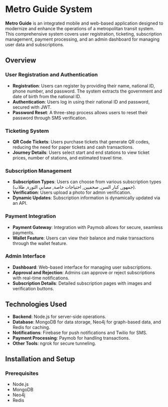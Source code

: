 # Metro Guide System

**Metro Guide** is an integrated mobile and web-based application designed to modernize and enhance the operations of a metropolitan transit system. This comprehensive system covers user registration, ticketing, subscription management, payment processing, and an admin dashboard for managing user data and subscriptions.

## Overview

### User Registration and Authentication
- **Registration**: Users can register by providing their name, national ID, phone number, and password. The system extracts the government and date of birth from the national ID.
- **Authentication**: Users log in using their national ID and password, secured with JWT.
- **Password Reset**: A three-step process allows users to reset their password through SMS verification.

### Ticketing System
- **QR Code Tickets**: Users purchase tickets that generate QR codes, reducing the need for paper tickets and cash transactions.
- **Journey Details**: Users select start and end stations to view ticket prices, number of stations, and estimated travel time.

### Subscription Management
- **Subscription Types**: Users can choose from various subscription types (جمهور, كبار السن, صحفيين, احتياجات خاصة, مصابي الثورة, طلاب).
- **Verification**: Users upload a photo for admin verification.
- **Dynamic Updates**: Subscription information is dynamically updated via an API.

### Payment Integration
- **Payment Gateway**: Integration with Paymob allows for secure, seamless payments.
- **Wallet Feature**: Users can view their balance and make transactions through the wallet feature.

### Admin Interface
- **Dashboard**: Web-based interface for managing user subscriptions.
- **Approval and Rejection**: Admins can approve or reject subscriptions with real-time notifications.
- **Subscription Details**: Detailed subscription pages with images and verification buttons.

## Technologies Used
- **Backend**: Node.js for server-side operations.
- **Database**: MongoDB for data storage, Neo4j for graph-based data, and Redis for caching.
- **Notifications**: Firebase for push notifications and Twilio for SMS.
- **Payment Processing**: Paymob for handling transactions.
- **Other Tools**: ngrok for secure tunneling.

## Installation and Setup

### Prerequisites
- Node.js
- MongoDB
- Neo4j
- Redis

